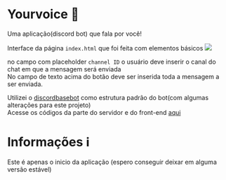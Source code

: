 # Yourvoice :robot:
Uma aplicação(discord bot) que fala por você!


<a>Interface da página ```index.html``` que foi feita com elementos básicos</a>
<img src="https://i.ibb.co/QMgp0cg/Sem-t-tulo.png"></img>

<a>no campo com placeholder ```channel ID``` o usuário deve inserir o canal do chat em que a mensagem será enviada</a>
<br>
<a>No campo de texto acima do botão deve ser inserida toda a mensagem a ser enviada.</a>

<a>Utilizei o <a href="https://github.com/GabrielDasNevesPinheiro/discordbasebot">discordbasebot</a> como estrutura padrão do bot(com algumas alterações para este projeto)</a>
<br>
<a>Acesse os códigos da parte do servidor e do front-end <a href="https://github.com/GabrielDasNevesPinheiro/yourvoice/tree/main/server">aqui</a></a>

# Informações :information_source:
Este é apenas o inicio da aplicação (espero conseguir deixar em alguma versão estável)
